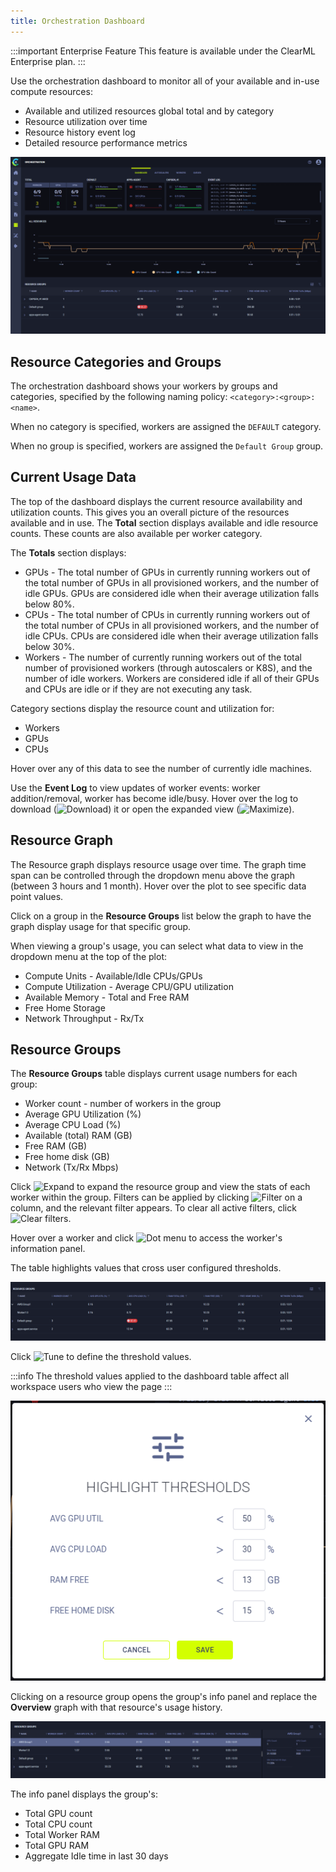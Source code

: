 ```yaml
---
title: Orchestration Dashboard
---
```


:::important Enterprise Feature
This feature is available under the ClearML Enterprise plan.
:::

Use the orchestration dashboard to monitor all of your available and in-use compute resources:
* Available and utilized resources global total and by category
* Resource utilization over time
* Resource history event log
* Detailed resource performance metrics

![Orchestration Dashboard](../img/webapp_orchestration_dash.png)

## Resource Categories and Groups
The orchestration dashboard shows your workers by groups and categories, specified by the following naming 
policy: `<category>:<group>:<name>`.  

When no category is specified, workers are assigned the `DEFAULT` category.

When no group is specified, workers are assigned the  `Default Group` group.

## Current Usage Data

The top of the dashboard displays the current resource availability and utilization counts. This gives you an overall 
picture of the resources available and in use. The **Total** section displays available and idle resource counts. 
These counts are also available per worker category. 

The **Totals** section displays:
* GPUs - The total number of GPUs in currently running workers out of the total number of GPUs in all provisioned workers, and the number of idle GPUs. GPUs are considered idle when their average 
utilization falls below 80%.
* CPUs - The total number of CPUs in currently running workers out of the total number of CPUs in all provisioned workers, and the number of idle CPUs. CPUs are considered idle when their average 
utilization falls below 30%.
* Workers - The number of currently running workers out of the total number of provisioned workers (through autoscalers or K8S), and the number of idle 
workers. Workers are considered idle if all of their GPUs and CPUs are idle or if they are not executing any task.

Category sections display the resource count and utilization for:
* Workers
* GPUs
* CPUs

Hover over any of this data to see the number of currently idle machines. 

Use the **Event Log** to view updates of worker events: worker addition/removal, worker has become idle/busy. Hover over 
the log to download (<img src="/docs/latest/icons/ico-download.svg" alt="Download" className="icon size-md space-sm" />) 
it or open the expanded view (<img src="/docs/latest/icons/ico-maximize.svg" alt="Maximize" className="icon size-md space-sm" />).

## Resource Graph

The Resource graph displays resource usage over time. The graph time span can be controlled through the dropdown menu 
above the graph (between 3 hours and 1 month). Hover over the plot to see specific data point values.

Click on a group in the **Resource Groups** list below the graph to have the graph display usage for that specific group. 

When viewing a group's usage, you can select what data to view in the dropdown menu at the top of the plot:
* Compute Units - Available/Idle CPUs/GPUs
* Compute Utilization - Average CPU/GPU utilization
* Available Memory - Total and Free RAM
* Free Home Storage
* Network Throughput - Rx/Tx

## Resource Groups

The **Resource Groups** table displays current usage numbers for each group:
* Worker count - number of workers in the group
* Average GPU Utilization (%)
* Average CPU Load (%)
* Available (total) RAM (GB)
* Free RAM (GB)
* Free home disk (GB)
* Network (Tx/Rx Mbps)

Click <img src="/docs/latest/icons/ico-chevron-right.svg" alt="Expand" className="icon size-md" /> to expand the resource 
group and view the stats of each worker within the group. Filters can be applied by 
clicking <img src="/docs/latest/icons/ico-filter-off.svg" alt="Filter" className="icon size-md" /> on a column, and the 
relevant filter appears. To clear all active filters, click <img src="/docs/latest/icons/ico-filter-reset.svg" alt="Clear filters" className="icon size-md" />.

Hover over a worker and click <img src="/docs/latest/icons/ico-dots-v-menu.svg" alt="Dot menu" className="icon size-md space-sm" /> 
to access the worker's information panel. 

The table highlights values that cross user configured thresholds. 

![Resource groups](../img/webapp_orch_dash_resource_groups.png)

Click <img src="/docs/latest/icons/ico-tune.svg" alt="Tune" className="icon size-md" /> to define the threshold values. 

:::info
The threshold values applied to the dashboard table affect all workspace users who view the page 
:::

![Threshold modal](../img/webapp_orch_dash_threshold_modal.png)

Clicking on a resource group opens the group's info panel and replace the **Overview** graph with that resource's usage
history. 

![Resource group info panel](../img/webapp_orch_dash_resource_group_info.png)

The info panel displays the group's:
* Total GPU count
* Total CPU count
* Total Worker RAM
* Total GPU RAM
* Aggregate Idle time in last 30 days


